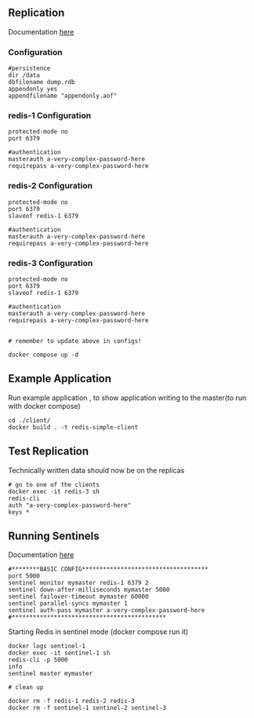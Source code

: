 
## Replication

Documentation [here](https://redis.io/topics/replication)

### Configuration

```
#persistence
dir /data
dbfilename dump.rdb
appendonly yes
appendfilename "appendonly.aof"

```
### redis-1 Configuration

```
protected-mode no
port 6379

#authentication
masterauth a-very-complex-password-here
requirepass a-very-complex-password-here
```
### redis-2 Configuration

```
protected-mode no
port 6379
slaveof redis-1 6379

#authentication
masterauth a-very-complex-password-here
requirepass a-very-complex-password-here

```
### redis-3 Configuration

```
protected-mode no
port 6379
slaveof redis-1 6379

#authentication
masterauth a-very-complex-password-here
requirepass a-very-complex-password-here

```

```

# remember to update above in configs!

docker compose up -d
```

## Example Application

Run example application , to show application writing to the master(to run with docker compose)

```
cd ./client/
docker build . -t redis-simple-client
```

## Test Replication

Technically written data should now be on the replicas

```
# go to one of the clients
docker exec -it redis-3 sh
redis-cli
auth "a-very-complex-password-here"
keys *

```

## Running Sentinels

Documentation [here](https://redis.io/topics/sentinel)

```
#********BASIC CONFIG************************************
port 5000
sentinel monitor mymaster redis-1 6379 2
sentinel down-after-milliseconds mymaster 5000
sentinel failover-timeout mymaster 60000
sentinel parallel-syncs mymaster 1
sentinel auth-pass mymaster a-very-complex-password-here
#********************************************
```
Starting Redis in sentinel mode (docker compose run it)

```
docker logs sentinel-1
docker exec -it sentinel-1 sh
redis-cli -p 5000
info
sentinel master mymaster

# clean up 

docker rm -f redis-1 redis-2 redis-3
docker rm -f sentinel-1 sentinel-2 sentinel-3
```
